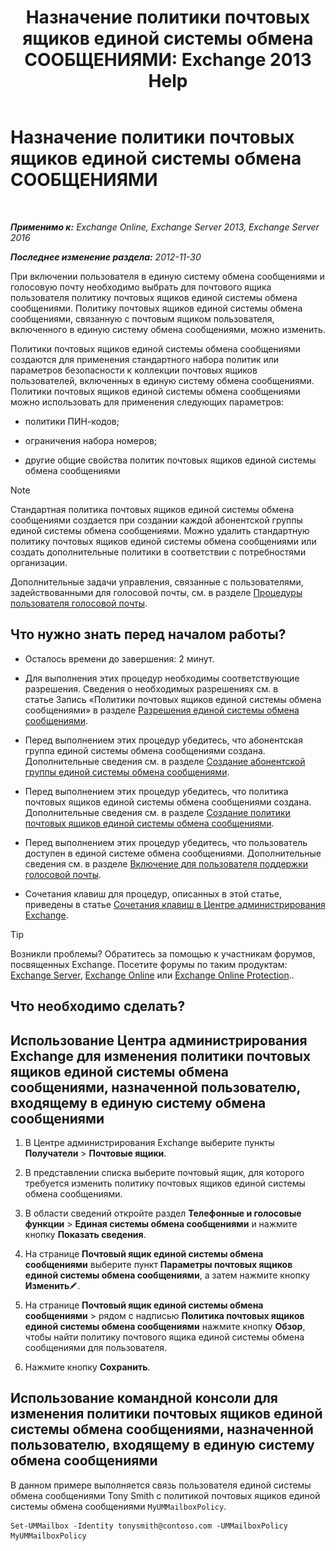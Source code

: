 ﻿---
title: 'Назначение политики почтовых ящиков единой системы обмена СООБЩЕНИЯМИ: Exchange 2013 Help'
TOCTitle: Назначение политики почтовых ящиков единой системы обмена СООБЩЕНИЯМИ
ms:assetid: c8da6cbe-3d22-4fff-8b5a-416b1c8adb6c
ms:mtpsurl: https://technet.microsoft.com/ru-ru/library/Bb201728(v=EXCHG.150)
ms:contentKeyID: 50489062
ms.date: 05/22/2018
mtps_version: v=EXCHG.150
ms.translationtype: MT
---

# Назначение политики почтовых ящиков единой системы обмена СООБЩЕНИЯМИ

 

_**Применимо к:** Exchange Online, Exchange Server 2013, Exchange Server 2016_

_**Последнее изменение раздела:** 2012-11-30_

При включении пользователя в единую систему обмена сообщениями и голосовую почту необходимо выбрать для почтового ящика пользователя политику почтовых ящиков единой системы обмена сообщениями. Политику почтовых ящиков единой системы обмена сообщениями, связанную с почтовым ящиком пользователя, включенного в единую систему обмена сообщениями, можно изменить.

Политики почтовых ящиков единой системы обмена сообщениями создаются для применения стандартного набора политик или параметров безопасности к коллекции почтовых ящиков пользователей, включенных в единую систему обмена сообщениями. Политики почтовых ящиков единой системы обмена сообщениями можно использовать для применения следующих параметров:

  - политики ПИН-кодов;

  - ограничения набора номеров;

  - другие общие свойства политик почтовых ящиков единой системы обмена сообщениями

> [!NOTE]  
> Стандартная политика почтовых ящиков единой системы обмена сообщениями создается при создании каждой абонентской группы единой системы обмена сообщениями. Можно удалить стандартную политику почтовых ящиков единой системы обмена сообщениями или создать дополнительные политики в соответствии с потребностями организации.


Дополнительные задачи управления, связанные с пользователями, задействованными для голосовой почты, см. в разделе [Процедуры пользователя голосовой почты](voice-mail-enabled-user-procedures-exchange-2013-help.md).

## Что нужно знать перед началом работы?

  - Осталось времени до завершения: 2 минут.

  - Для выполнения этих процедур необходимы соответствующие разрешения. Сведения о необходимых разрешениях см. в статье Запись «Политики почтовых ящиков единой системы обмена сообщениями» в разделе [Разрешения единой системы обмена сообщениями](unified-messaging-permissions-exchange-2013-help.md).

  - Перед выполнением этих процедур убедитесь, что абонентская группа единой системы обмена сообщениями создана. Дополнительные сведения см. в разделе [Создание абонентской группы единой системы обмена сообщениями](create-a-um-dial-plan-exchange-2013-help.md).

  - Перед выполнением этих процедур убедитесь, что политика почтовых ящиков единой системы обмена сообщениями создана. Дополнительные сведения см. в разделе [Создание политики почтовых ящиков единой системы обмена сообщениями](create-a-um-mailbox-policy-exchange-2013-help.md).

  - Перед выполнением этих процедур убедитесь, что пользователь доступен в единой системе обмена сообщениями. Дополнительные сведения см. в разделе [Включение для пользователя поддержки голосовой почты](enable-a-user-for-voice-mail-exchange-2013-help.md).

  - Сочетания клавиш для процедур, описанных в этой статье, приведены в статье [Сочетания клавиш в Центре администрирования Exchange](keyboard-shortcuts-in-the-exchange-admin-center-exchange-online-protection-help.md).

> [!TIP]  
> Возникли проблемы? Обратитесь за помощью к участникам форумов, посвященных Exchange. Посетите форумы по таким продуктам: <a href="https://go.microsoft.com/fwlink/p/?linkid=60612">Exchange Server</a>, <a href="https://go.microsoft.com/fwlink/p/?linkid=267542">Exchange Online</a> или <a href="https://go.microsoft.com/fwlink/p/?linkid=285351">Exchange Online Protection</a>..


## Что необходимо сделать?

## Использование Центра администрирования Exchange для изменения политики почтовых ящиков единой системы обмена сообщениями, назначенной пользователю, входящему в единую систему обмена сообщениями

1.  В Центре администрирования Exchange выберите пункты **Получатели** \> **Почтовые ящики**.

2.  В представлении списка выберите почтовый ящик, для которого требуется изменить политику почтовых ящиков единой системы обмена сообщениями.

3.  В области сведений откройте раздел **Телефонные и голосовые функции** \> **Единая системы обмена сообщениями** и нажмите кнопку **Показать сведения**.

4.  На странице **Почтовый ящик единой системы обмена сообщениями** выберите пункт **Параметры почтовых ящиков единой системы обмена сообщениями**, а затем нажмите кнопку **Изменить**![Значок редактирования](images/Bb124582.6f53ccb2-1f13-4c02-bea0-30690e6ea71d(EXCHG.150).gif "Значок редактирования").

5.  На странице **Почтовый ящик единой системы обмена сообщениями** \> рядом с надписью **Политика почтовых ящиков единой системы обмена сообщениями** нажмите кнопку **Обзор**, чтобы найти политику почтового ящика единой системы обмена сообщениями для пользователя.

6.  Нажмите кнопку **Сохранить**.

## Использование командной консоли для изменения политики почтовых ящиков единой системы обмена сообщениями, назначенной пользователю, входящему в единую систему обмена сообщениями

В данном примере выполняется связь пользователя единой системы обмена сообщениями Tony Smith с политикой почтовых ящиков единой системы обмена сообщениями `MyUMMailboxPolicy`.

    Set-UMMailbox -Identity tonysmith@contoso.com -UMMailboxPolicy MyUMMailboxPolicy


